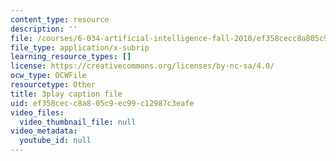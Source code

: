 ```yaml
---
content_type: resource
description: ''
file: /courses/6-034-artificial-intelligence-fall-2010/ef358cecc8a805c9ec99c12987c3eafe_L73hY1pBcQI.srt
file_type: application/x-subrip
learning_resource_types: []
license: https://creativecommons.org/licenses/by-nc-sa/4.0/
ocw_type: OCWFile
resourcetype: Other
title: 3play caption file
uid: ef358cec-c8a8-05c9-ec99-c12987c3eafe
video_files:
  video_thumbnail_file: null
video_metadata:
  youtube_id: null
---
```


